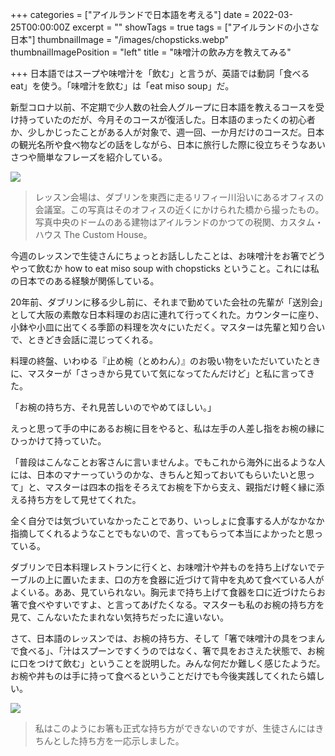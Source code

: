 +++
categories = ["アイルランドで日本語を考える"]
date = 2022-03-25T00:00:00Z
excerpt = ""
showTags = true
tags = ["アイルランドの小さな日本"]
thumbnailImage = "/images/chopsticks.webp"
thumbnailImagePosition = "left"
title = "味噌汁の飲み方を教えてみる"

+++
日本語ではスープや味噌汁を「飲む」と言うが、英語では動詞「食べる eat」を使う。「味噌汁を飲む」は「eat miso soup」だ。

<!--more-->

新型コロナ以前、不定期で少人数の社会人グループに日本語を教えるコースを受け持っていたのだが、今月そのコースが復活した。日本語のまったくの初心者か、少しかじったことがある人が対象で、週一回、一か月だけのコースだ。日本の観光名所や食べ物などの話をしながら、日本に旅行した際に役立ちそうなあいさつや簡単なフレーズを紹介している。

![](/images/river-liffey-mar22.webp)

> レッスン会場は、ダブリンを東西に走るリフィー川沿いにあるオフィスの会議室。この写真はそのオフィスの近くにかけられた橋から撮ったもの。写真中央のドームのある建物はアイルランドのかつての税関、カスタム・ハウス The Custom House。

今週のレッスンで生徒さんにちょっとお話ししたことは、お味噌汁をお箸でどうやって飲むか how to eat miso soup with chopsticks ということ。これには私の日本でのある経験が関係している。

20年前、ダブリンに移る少し前に、それまで勤めていた会社の先輩が「送別会」として大阪の素敵な日本料理のお店に連れて行ってくれた。カウンターに座り、小鉢や小皿に出てくる季節の料理を次々にいただく。マスターは先輩と知り合いで、ときどき会話に混じってくれる。

料理の終盤、いわゆる『止め椀（とめわん）』のお吸い物をいただいていたときに、マスターが「さっきから見ていて気になってたんだけど」と私に言ってきた。

「お椀の持ち方、それ見苦しいのでやめてほしい。」

えっと思って手の中にあるお椀に目をやると、私は左手の人差し指をお椀の縁にひっかけて持っていた。

「普段はこんなことお客さんに言いませんよ。でもこれから海外に出るような人には、日本のマナーっていうのかな、きちんと知っておいてもらいたいと思って」と、マスターは四本の指をそろえてお椀を下から支え、親指だけ軽く縁に添える持ち方をして見せてくれた。

全く自分では気づいていなかったことであり、いっしょに食事する人がなかなか指摘してくれるようなことでもないので、言ってもらって本当によかったと思っている。

ダブリンで日本料理レストランに行くと、お味噌汁や丼ものを持ち上げないでテーブルの上に置いたまま、口の方を食器に近づけて背中を丸めて食べている人がよくいる。ああ、見ていられない。胸元まで持ち上げて食器を口に近づけたらお箸で食べやすいですよ、と言ってあげたくなる。マスターも私のお椀の持ち方を見て、こんないたたまれない気持ちだったに違いない。

さて、日本語のレッスンでは、お椀の持ち方、そして「箸で味噌汁の具をつまんで食べる」、「汁はスプーンですくうのではなく、箸で具をおさえた状態で、お椀に口をつけて飲む」ということを説明した。みんな何だか難しく感じたようだ。お椀や丼ものは手に持って食べるということだけでも今後実践してくれたら嬉しい。

![](/images/chopsticks.webp)

> 私はこのようにお箸も正式な持ち方ができないのですが、生徒さんにはきちんとした持ち方を一応示しました。